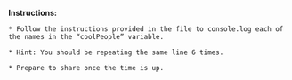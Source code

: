 **Instructions:**

	* Follow the instructions provided in the file to console.log each of the names in the “coolPeople” variable. 

	* Hint: You should be repeating the same line 6 times.

	* Prepare to share once the time is up.

